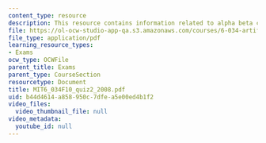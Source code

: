 ```yaml
---
content_type: resource
description: This resource contains information related to alpha beta cold war.
file: https://ol-ocw-studio-app-qa.s3.amazonaws.com/courses/6-034-artificial-intelligence-fall-2010/b44d4614a858950c7dfea5e00ed4b1f2_MIT6_034F10_quiz2_2008.pdf
file_type: application/pdf
learning_resource_types:
- Exams
ocw_type: OCWFile
parent_title: Exams
parent_type: CourseSection
resourcetype: Document
title: MIT6_034F10_quiz2_2008.pdf
uid: b44d4614-a858-950c-7dfe-a5e00ed4b1f2
video_files:
  video_thumbnail_file: null
video_metadata:
  youtube_id: null
---
```


